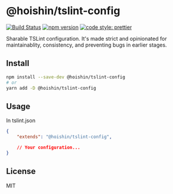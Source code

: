 # @hoishin/tslint-config

[![Build Status](https://travis-ci.com/Hoishin/tslint-config.svg?branch=master)](https://travis-ci.com/Hoishin/tslint-config)
[![npm version](https://badge.fury.io/js/%40hoishin%2Ftslint-config.svg)](https://www.npmjs.com/package/@hoishin/tslint-config)
[![code style: prettier](https://img.shields.io/badge/code_style-prettier-ff69b4.svg?style=flat-square)](https://github.com/prettier/prettier)

Sharable TSLint configuration. It's made strict and opinionated for maintainablity, consistency, and preventing bugs in earlier stages.

## Install

```sh
npm install --save-dev @hoishin/tslint-config
# or
yarn add -D @hoishin/tslint-config
```

## Usage
In tslint.json

```json
{
	"extends": "@hoishin/tslint-config",

	// Your configuration...
}
```

## License

MIT
